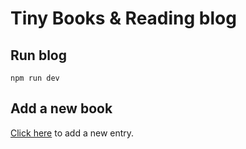 # Tiny Books & Reading blog

## Run blog

``` dev
npm run dev
```

## Add a new book

[Click here](https://github.com/XavierJp/Lecture.s/new/master/books?filename=books/nouveau-livre.md&value=---%0Atitle%3A%20nouveau%20livre%20%F0%9F%93%96%0Adate%3A%202020-04-28%0Arating%3A%205%0Aauthor%3A%20Paul%20Bismuth%0A---%0A%0ABla%20bla) to add a new entry.
